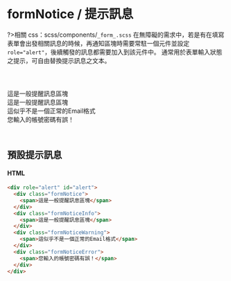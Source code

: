 # formNotice / 提示訊息

?>相關 css：scss/components/`_form_.scss`
在無障礙的需求中，若是有在填寫表單會出發相關訊息的時候，再通知區塊時需要常駐一個元件並設定`role="alert"`，後續觸發的訊息都需要加入到該元件中。
通常用於表單輸入狀態之提示，可自由替換提示訊息之文本。

<section class="demo">
<div role="alert" id="alert">
  <div class="formNotice">
    <span>這是一般提醒訊息區塊</span>
  </div>
  <div class="formNoticeInfo">
    <span>這是一般提醒訊息區塊</span>
  </div>
  <div class="formNoticeWarning">
    <span>這似乎不是一個正常的Email格式</span>
  </div>
  <div class="formNoticeError">
    <span>您輸入的帳號密碼有誤！</span>
  </div>
</div>
</section>

## 預設提示訊息

<!-- tabs:start -->

#### **HTML**

```html
<div role="alert" id="alert">
  <div class="formNotice">
    <span>這是一般提醒訊息區塊</span>
  </div>
  <div class="formNoticeInfo">
    <span>這是一般提醒訊息區塊</span>
  </div>
  <div class="formNoticeWarning">
    <span>這似乎不是一個正常的Email格式</span>
  </div>
  <div class="formNoticeError">
    <span>您輸入的帳號密碼有誤！</span>
  </div>
</div>
```

<!-- tabs:end -->

<style>
  .demo{
    margin:4em 0;
  }
</style>
